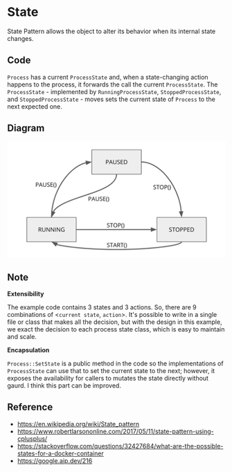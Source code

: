 # State

State Pattern allows the object to alter its behavior when its internal state
changes.

## Code

`Process` has a current `ProcessState` and, when a state-changing action happens
to the process, it forwards the call the current `ProcessState`. The
`ProcessState` - implemented by `RunningProcessState`, `StoppedProcessState`,
and `StoppedProcessState` - moves sets the current state of `Process` to the
next expected one.

## Diagram

![](behavioral/state/diagram.png)

## Note

**Extensibility**

The example code contains 3 states and 3 actions. So, there are 9 combinations
of <`current state`, `action`>. It's possible to write in a single file or class
that makes all the decision, but with the design in this example, we exact the
decision to each process state class, which is easy to maintain and scale.

**Encapsulation**

`Process::SetState` is a public method in the code so the implementations of
`ProcessState` can use that to set the current state to the next; however, it
exposes the availability for callers to mutates the state directly without
gaurd. I think this part can be improved.

## Reference

- https://en.wikipedia.org/wiki/State_pattern
- https://www.robertlarsononline.com/2017/05/11/state-pattern-using-cplusplus/
- https://stackoverflow.com/questions/32427684/what-are-the-possible-states-for-a-docker-container
- https://google.aip.dev/216

